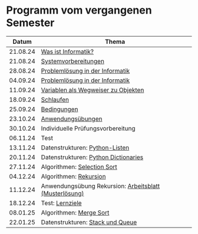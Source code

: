 # Programm vom vergangenen Semester

| Datum | Thema |
| ----- | ----- |
| 21.08.24 | [Was ist Informatik?](../240821/einfuehrung.md) |
| 21.08.24 | [Systemvorbereitungen](../240828/installationsanleitungen.md) |
| 28.08.24 | [Problemlösung in der Informatik](../240904/problemloesung.md) |
| 04.09.24 | [Problemlösung in der Informatik](../240904/problemloesung.md) |
| 11.09.24 | [Variablen als Wegweiser zu Objekten](https://colab.research.google.com/github/I-fP-24-28/Skript/blob/main/docs/240911/Variablen.ipynb) |
| 18.09.24 | [Schlaufen](../240918/main.md) |
| 25.09.24 | [Bedingungen](../240925/main.md) |
| 23.10.24 | [Anwendungsübungen](../241023/main.md) |
| 30.10.24 | Individuelle Prüfungsvorbereitung |
| 06.11.24 | Test |
| 13.11.24 | Datenstrukturen: [Python-Listen](../241113/lists.md) |
| 20.11.24 | Datenstrukturen: [Python Dictionaries](../241120/dictionaries.md) |
| 27.11.24 | Algorithmen: [Selection Sort](../241127/selection_sort.md) |
| 04.12.24 | Algorithmen: [Rekursion](../241204/divide_and_conquer.md) |
| 11.12.24 | Anwendungsübung Rekursion: [Arbeitsblatt](../241211/schneeflocke.ipynb) [(Musterlösung)](https://colab.research.google.com/github/I-fP-24-28/Skript/blob/main/docs/241211/musterloesung_schneeflocke.ipynb)|
| 18.12.24 | Test: [Lernziele](../241211/lernziele.md) |
| 08.01.25 | Algorithmen: [Merge Sort](../250108/merge_sort.md) |
| 22.01.25 | Datenstrukturen: [Stack und Queue](../250122/speicherstrukturen.md) |